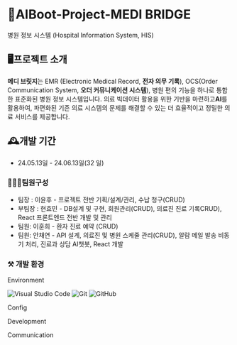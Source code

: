 # 🏥AIBoot-Project-MEDI BRIDGE

병원 정보 시스템 (Hospital Information System, HIS) 

## 🖥프로젝트 소개
**메디 브릿지**는 EMR (Electronic Medical Record, **전자 의무 기록**), OCS(Order Communication System, **오더 커뮤니케이션 시스템**), 병원 편의 기능을 하나로 통합한 표준화된 병원 정보 시스템입니다. 의료 빅데이터 활용을 위한 기반을 마련하고**AI**를 활용하여, 파편화된 기존 의료 시스템의 문제를 해결할 수 있는 더 효율적이고 정밀한 의료 서비스를 제공합니다. 


## 🕰개발 기간
* 24.05.13일 - 24.06.13일(32 일)


### 🧑‍🤝‍🧑팀원구성
 - 팀장  : 이윤후 -  프로젝트 전반 기획/설계/관리, 수납 청구(CRUD)
 - 부팀장 : 현효민 - DB설계 및 구현, 회원관리(CRUD), 의료진 진료 기록CRUD), React 프론트엔드 전반 개발 및 관리 
 - 팀원: 이훈희 - 환자 진료 예약 (CRUD) 
 - 팀원: 안채연 - API 설계, 의료진 및 병원 스케줄 관리(CRUD), 알람 메일 발송 비동기 처리, 진료과 상담 AI챗봇, React 개발


### ⚒ 개발 환경
Environment

![Visual Studio Code](https://img.shields.io/badge/Visual%20Studio%20Code-0078d7.svg?style=for-the-badge&logo=visual-studio-code&logoColor=white)
![Git](https://img.shields.io/badge/git-%23F05033.svg?style=for-the-badge&logo=git&logoColor=white)
![GitHub](https://img.shields.io/badge/github-%23121011.svg?style=for-the-badge&logo=github&logoColor=white)

Config


Development


Communication
